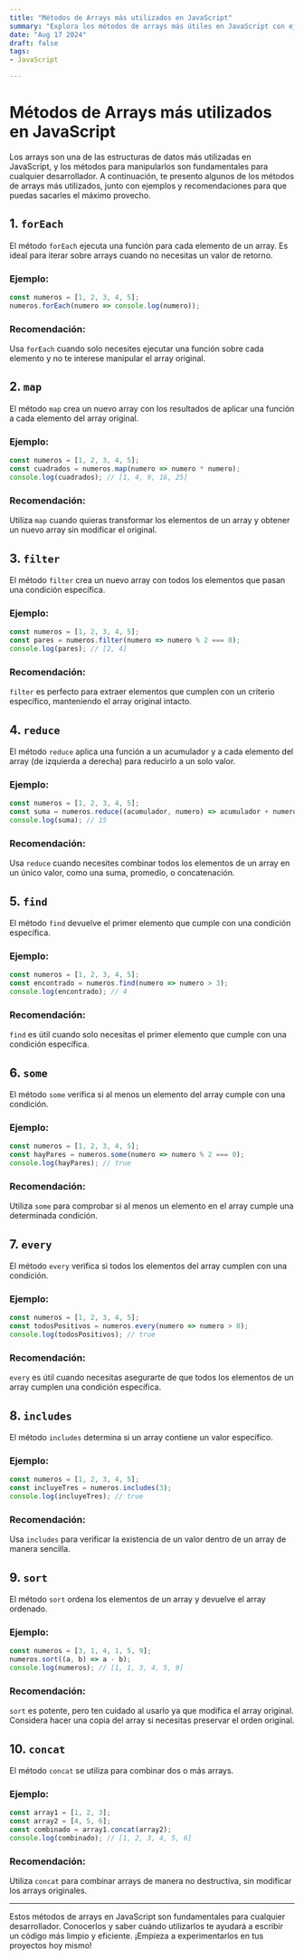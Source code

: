 ```yaml
---
title: "Métodos de Arrays más utilizados en JavaScript"
summary: "Explora los métodos de arrays más útiles en JavaScript con ejemplos prácticos y recomendaciones."
date: "Aug 17 2024"
draft: false
tags:
- JavaScript

---
```


# Métodos de Arrays más utilizados en JavaScript

Los arrays son una de las estructuras de datos más utilizadas en JavaScript, y los métodos para manipularlos son fundamentales para cualquier desarrollador. A continuación, te presento algunos de los métodos de arrays más utilizados, junto con ejemplos y recomendaciones para que puedas sacarles el máximo provecho.

## 1. **`forEach`**
El método `forEach` ejecuta una función para cada elemento de un array. Es ideal para iterar sobre arrays cuando no necesitas un valor de retorno.

### Ejemplo:
```javascript
const numeros = [1, 2, 3, 4, 5];
numeros.forEach(numero => console.log(numero));
```

### Recomendación:
Usa `forEach` cuando solo necesites ejecutar una función sobre cada elemento y no te interese manipular el array original.

## 2. **`map`**
El método `map` crea un nuevo array con los resultados de aplicar una función a cada elemento del array original.

### Ejemplo:
```javascript
const numeros = [1, 2, 3, 4, 5];
const cuadrados = numeros.map(numero => numero * numero);
console.log(cuadrados); // [1, 4, 9, 16, 25]
```

### Recomendación:
Utiliza `map` cuando quieras transformar los elementos de un array y obtener un nuevo array sin modificar el original.

## 3. **`filter`**
El método `filter` crea un nuevo array con todos los elementos que pasan una condición específica.

### Ejemplo:
```javascript
const numeros = [1, 2, 3, 4, 5];
const pares = numeros.filter(numero => numero % 2 === 0);
console.log(pares); // [2, 4]
```

### Recomendación:
`filter` es perfecto para extraer elementos que cumplen con un criterio específico, manteniendo el array original intacto.

## 4. **`reduce`**
El método `reduce` aplica una función a un acumulador y a cada elemento del array (de izquierda a derecha) para reducirlo a un solo valor.

### Ejemplo:
```javascript
const numeros = [1, 2, 3, 4, 5];
const suma = numeros.reduce((acumulador, numero) => acumulador + numero, 0);
console.log(suma); // 15
```

### Recomendación:
Usa `reduce` cuando necesites combinar todos los elementos de un array en un único valor, como una suma, promedio, o concatenación.

## 5. **`find`**
El método `find` devuelve el primer elemento que cumple con una condición específica.

### Ejemplo:
```javascript
const numeros = [1, 2, 3, 4, 5];
const encontrado = numeros.find(numero => numero > 3);
console.log(encontrado); // 4
```

### Recomendación:
`find` es útil cuando solo necesitas el primer elemento que cumple con una condición específica.

## 6. **`some`**
El método `some` verifica si al menos un elemento del array cumple con una condición.

### Ejemplo:
```javascript
const numeros = [1, 2, 3, 4, 5];
const hayPares = numeros.some(numero => numero % 2 === 0);
console.log(hayPares); // true
```

### Recomendación:
Utiliza `some` para comprobar si al menos un elemento en el array cumple una determinada condición.

## 7. **`every`**
El método `every` verifica si todos los elementos del array cumplen con una condición.

### Ejemplo:
```javascript
const numeros = [1, 2, 3, 4, 5];
const todosPositivos = numeros.every(numero => numero > 0);
console.log(todosPositivos); // true
```

### Recomendación:
`every` es útil cuando necesitas asegurarte de que todos los elementos de un array cumplen una condición específica.

## 8. **`includes`**
El método `includes` determina si un array contiene un valor específico.

### Ejemplo:
```javascript
const numeros = [1, 2, 3, 4, 5];
const incluyeTres = numeros.includes(3);
console.log(incluyeTres); // true
```

### Recomendación:
Usa `includes` para verificar la existencia de un valor dentro de un array de manera sencilla.

## 9. **`sort`**
El método `sort` ordena los elementos de un array y devuelve el array ordenado.

### Ejemplo:
```javascript
const numeros = [3, 1, 4, 1, 5, 9];
numeros.sort((a, b) => a - b);
console.log(numeros); // [1, 1, 3, 4, 5, 9]
```

### Recomendación:
`sort` es potente, pero ten cuidado al usarlo ya que modifica el array original. Considera hacer una copia del array si necesitas preservar el orden original.

## 10. **`concat`**
El método `concat` se utiliza para combinar dos o más arrays.

### Ejemplo:
```javascript
const array1 = [1, 2, 3];
const array2 = [4, 5, 6];
const combinado = array1.concat(array2);
console.log(combinado); // [1, 2, 3, 4, 5, 6]
```

### Recomendación:
Utiliza `concat` para combinar arrays de manera no destructiva, sin modificar los arrays originales.

---

Estos métodos de arrays en JavaScript son fundamentales para cualquier desarrollador. Conocerlos y saber cuándo utilizarlos te ayudará a escribir un código más limpio y eficiente. ¡Empieza a experimentarlos en tus proyectos hoy mismo!
```